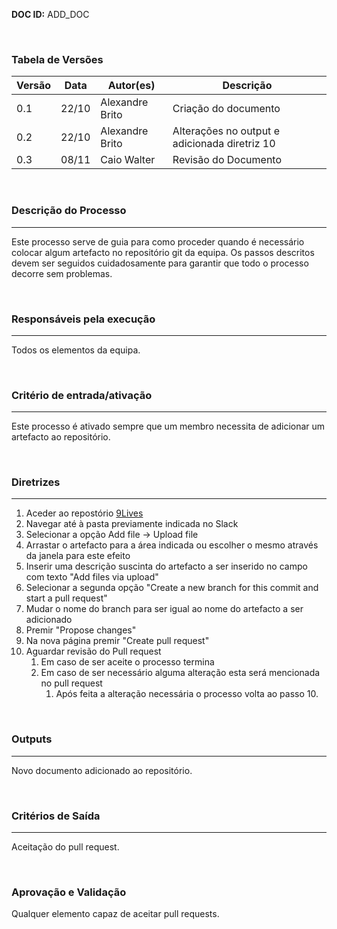 **DOC ID:** ADD_DOC

</br>

### **Tabela de Versões**

| Versão | Data | Autor(es) | Descrição |
|---|---|---|---|
| 0.1 | 22/10 | Alexandre Brito | Criação do documento |
| 0.2 | 22/10 | Alexandre Brito | Alterações no output e adicionada diretriz 10 |
| 0.3 | 08/11 | Caio Walter | Revisão do Documento |
</br>

### **Descrição do Processo**

---

Este processo serve de guia para como proceder quando é necessário colocar algum artefacto no repositório git da equipa. Os passos descritos devem ser seguidos cuidadosamente para garantir que todo o processo decorre sem problemas.

</br>

### **Responsáveis pela execução**

---

Todos os elementos da equipa.

</br>

### **Critério de entrada/ativação**

---

Este processo é ativado sempre que um membro necessita de adicionar um artefacto ao repositório.

</br>


### **Diretrizes**

---

1. Aceder ao repostório [9Lives](https://github.com/GP-2020-9L/9Lives)
2. Navegar até à pasta previamente indicada no Slack
3. Selecionar a opção Add file -> Upload file
4. Arrastar o artefacto para a área indicada ou escolher o mesmo através da janela para este efeito
5. Inserir uma descrição suscinta do artefacto a ser inserido no campo com texto "Add files via upload"
6. Selecionar a segunda opção "Create a new branch for this commit and start a pull request"
7. Mudar o nome do branch para ser igual ao nome do artefacto a ser adicionado
8. Premir "Propose changes"
9. Na nova página premir "Create pull request"
10. Aguardar revisão do Pull request
    1. Em caso de ser aceite o processo termina
    2. Em caso de ser necessário alguma alteração esta será mencionada no pull request
       1. Após feita a alteração necessária o processo volta ao passo 10.


</br>

### **Outputs**

---

Novo documento adicionado ao repositório.

</br>

### **Critérios de Saída**

---

Aceitação do pull request.

</br>

### **Aprovação e Validação**

Qualquer elemento capaz de aceitar pull requests.


